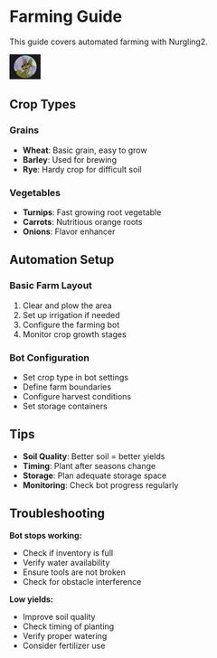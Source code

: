 # Farming Guide

This guide covers automated farming with Nurgling2.

![Farm Layout](img.png)

## Crop Types

### Grains
- **Wheat**: Basic grain, easy to grow
- **Barley**: Used for brewing
- **Rye**: Hardy crop for difficult soil

### Vegetables  
- **Turnips**: Fast growing root vegetable
- **Carrots**: Nutritious orange roots
- **Onions**: Flavor enhancer

## Automation Setup

### Basic Farm Layout
1. Clear and plow the area
2. Set up irrigation if needed
3. Configure the farming bot
4. Monitor crop growth stages

### Bot Configuration
- Set crop type in bot settings
- Define farm boundaries
- Configure harvest conditions
- Set storage containers

## Tips

- **Soil Quality**: Better soil = better yields
- **Timing**: Plant after seasons change
- **Storage**: Plan adequate storage space
- **Monitoring**: Check bot progress regularly

## Troubleshooting

**Bot stops working:**
- Check if inventory is full
- Verify water availability  
- Ensure tools are not broken
- Check for obstacle interference

**Low yields:**
- Improve soil quality
- Check timing of planting
- Verify proper watering
- Consider fertilizer use